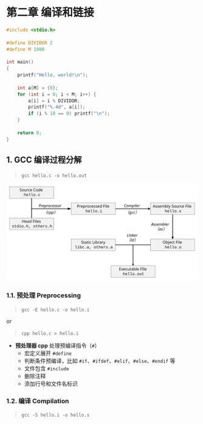 # 第二章 编译和链接

``` C
#include <stdio.h>

#define DIVIDOR 2
#define M 1000

int main()
{
    printf("Hello, world!\n");
    
    int a[M] = {0};
    for (int i = 0; i < M; i++) {
        a[i] = i % DIVIDOR;
        printf("%.4d", a[i]);
        if (i % 10 == 0) printf("\n");
    }

    return 0;
}
```

## 1. GCC 编译过程分解

> `gcc hello.c -o hello.out`

<img src = "./编译过程.svg" width = "600px">

### 1.1. 预处理 Preprocessing

> `gcc -E hello.c -o hello.i` 

or

> `cpp hello.c > hello.i`

- **预处理器 cpp** 处理预编译指令（`#`）
  - 宏定义展开 `#define`
  - 判断条件预编译，比如 `#if`、`#ifdef`、`#elif`、`#else`、`#endif` 等
  - 文件包含 `#include`
  - 删除注释
  - 添加行号和文件名标识

### 1.2. 编译 Compilation

> `gcc -S hello.i -o hello.s`